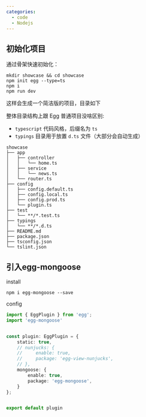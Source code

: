 ```yaml
---
categories: 
  - code
  - Nodejs
---
```

## 初始化项目

通过骨架快速初始化：

```shell
mkdir showcase && cd showcase
npm init egg --type=ts
npm i
npm run dev
```

这样会生成一个简洁版的项目，目录如下

整体目录结构上跟 Egg 普通项目没啥区别:

- `typescript` 代码风格，后缀名为 `ts`
- `typings` 目录用于放置 `d.ts` 文件（大部分会自动生成）

```
showcase
├── app
│   ├── controller
│   │   └── home.ts
│   ├── service
│   │   └── news.ts
│   └── router.ts
├── config
│   ├── config.default.ts
│   ├── config.local.ts
│   ├── config.prod.ts
│   └── plugin.ts
├── test
│   └── **/*.test.ts
├── typings
│   └── **/*.d.ts
├── README.md
├── package.json
├── tsconfig.json
└── tslint.json
```

## 引入egg-mongoose

install
```shell
npm i egg-mongoose --save
```



config

```typescript
import { EggPlugin } from 'egg';
import 'egg-mongoose'


const plugin: EggPlugin = {
    static: true,
    // nunjucks: {
    //     enable: true,
    //     package: 'egg-view-nunjucks',
    // },
    mongoose: {
        enable: true,
        package: 'egg-mongoose',
    }
};


export default plugin
```



